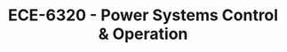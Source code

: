 ---
layout: course
title: ECE-6320 - Power Systems Control & Operation
aliases: 
course_id: ECE-6320
permalink: /ECE-6320/
avg_difficulty: 0
avg_rating: 0
avg_workload: 0
---